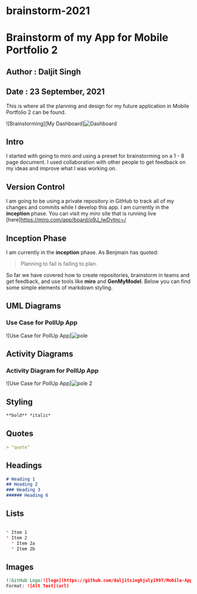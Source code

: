 # brainstorm-2021
# Brainstorm of my App for Mobile Portfolio 2
## Author : Daljit Singh
## Date : 23 September, 2021

This is where all the planning and design for my future application in Mobile Portfolio 2 can be found. 


![Brainstorming][My Dashboard]![Dashboard](https://user-images.githubusercontent.com/53211525/134613373-3dcf6426-1204-4627-b950-b69ebbf1753c.png)


## Intro
I started with going to miro and using a preset for brainstorming on a 1 - 8 page document. I used collaboration with other people to get feedback on my ideas and improve what I was working on. 

## Version Control
I am going to be using a private repository in GitHub to track all of my changes and commits while I develop this app. I am currently in the **inception** phase. You can visit my *miro* site that is running live [here]https://miro.com/app/board/o9J_lwDvtnc=/ 

## Inception Phase
I am currently in the **inception** phase. As Benjmain has quoted:
> Planning to fail is failing to plan.


So far we have covered how to create repositories, brainstorm in teams and get feedback, and use tools like **miro** and **GenMyModel**. Below you can find some simple elements of markdown styling. 

## UML Diagrams

### Use Case for PollUp App
![Use Case for PollUp App]![pole](https://user-images.githubusercontent.com/53211525/134612228-53fe55c7-2e43-42e3-a35d-5f7c798ea41e.png)



## Activity Diagrams

### Activity Diagram for PollUp App
![Use Case for PollUp App]![pole 2](https://user-images.githubusercontent.com/53211525/134612248-fd92136c-4530-4bea-862a-9c1034b48c1a.png)




## Styling
```markdown
**bold** *italic* 
  ```
## Quotes
```markdown
> "quote"
  ```
## Headings
```markdown
# Heading 1
## Heading 2
### Heading 3
###### Heading 6
  ```

## Lists
```markdown

* Item 1
* Item 2
  * Item 2a
  * Item 2b
  ```

## Images
```markdown
![GitHub Logo]![logo](https://github.com/daljitsinghjuly1997/Mobile-App-Portfolio/blob/main/images/Logo.jpg)
Format: ![Alt Text](url)
```
